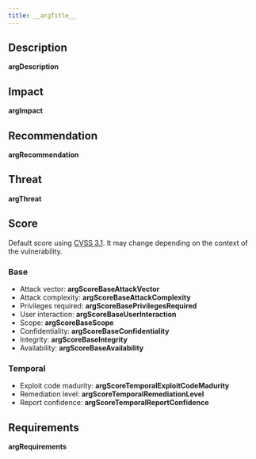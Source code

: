 ```yaml
---
title: __argTitle__
---
```


## Description

__argDescription__

## Impact

__argImpact__

## Recommendation

__argRecommendation__

## Threat

__argThreat__

## Score

Default score using [CVSS 3.1](https://www.first.org/cvss/calculator/3.1).
It may change depending on the context of the vulnerability.

### Base

- Attack vector: **__argScoreBaseAttackVector__**
- Attack complexity: **__argScoreBaseAttackComplexity__**
- Privileges required: **__argScoreBasePrivilegesRequired__**
- User interaction: **__argScoreBaseUserInteraction__**
- Scope: **__argScoreBaseScope__**
- Confidentiality: **__argScoreBaseConfidentiality__**
- Integrity: **__argScoreBaseIntegrity__**
- Availability: **__argScoreBaseAvailability__**

### Temporal

- Exploit code madurity: **__argScoreTemporalExploitCodeMadurity__**
- Remediation level: **__argScoreTemporalRemediationLevel__**
- Report confidence: **__argScoreTemporalReportConfidence__**

## Requirements

__argRequirements__
